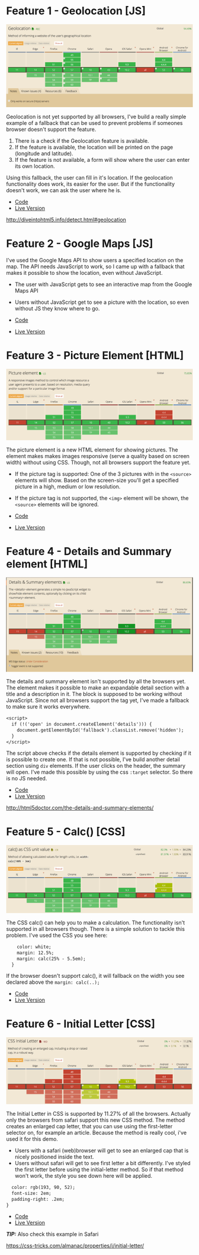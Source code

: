 # Feature 1 - Geolocation [JS]

![Geolocation](screenshots/geo.png)

Geolocation is not yet supported by all browsers, I've build a really simple example of a fallback that can be used to prevent problems if someones browser doesn't support the feature.

1. There is a check if the Geolocation feature is available.
2. If the feature is available, the location will be printed on the page (longitude and latitude).
3. If the feature is not available, a form will show where the user can enter its own location.

Using this fallback, the user can fill in it's location. If the geolocation functionality does work, its easier for the user. But if the functionality doesn't work, we can ask the user where he is.

- [Code](https://github.com/camille500/browser-technologies/blob/master/Week2/feature1.html)
- [Live Version](http://camille-sebastien.com/bt/feature1.html)

http://diveintohtml5.info/detect.html#geolocation

# Feature 2 - Google Maps [JS]

I've used the Google Maps API to show users a specified location on the map. The API needs JavaScript to work, so I came up with a fallback that makes it possible to show the location, even without JavaScript.

- The user with JavaScript gets to see an interactive map from the Google Maps API
- Users without JavaScript get to see a picture with the location, so even without JS they know where to go.

- [Code](https://github.com/camille500/browser-technologies/blob/master/Week2/feature2.html)
- [Live Version](http://camille-sebastien.com/bt/feature2.html)

# Feature 3 - Picture Element [HTML]

![Picture](screenshots/picture.png)

The picture element is a new HTML element for showing pictures. The element makes makes images responsive (serve a quality based on screen width) without using CSS. Though, not all browsers support the feature yet.

- If the picture tag is supported: One of the 3 pictures with in the ```<source>``` elements will show. Based on the screen-size you'll get a specified picture in a high, medium or low resolution.
- If the picture tag is not supported, the ```<img>``` element will be shown, the ```<source>``` elements will be ignored.

- [Code](https://github.com/camille500/browser-technologies/blob/master/Week2/feature3.html)
- [Live Version](http://camille-sebastien.com/bt/feature3.html)

# Feature 4 - Details and Summary element [HTML]

![Details](screenshots/details.png)

The details and summary element isn't supported by all the browsers yet. The element makes it possible to make an expandable detail section with a title and a description in it. The block is supposed to be working without JavaScript. Since not all browsers support the tag yet, I've made a fallback to make sure it works everywhere.

```
<script>
  if (!('open' in document.createElement('details'))) {
    document.getElementById('fallback').classList.remove('hidden');
  }
</script>
```

The script above checks if the details element is supported by checking if it is possible to create one. If that is not possible, I've build another detail section using ```div``` elements. If the user clicks on the header, the summary will open. I've made this possible by using the css ```:target``` selector. So there is no JS needed.

- [Code](https://github.com/camille500/browser-technologies/blob/master/Week2/feature4.html)
- [Live Version](http://camille-sebastien.com/bt/feature4.html)

http://html5doctor.com/the-details-and-summary-elements/

# Feature 5 - Calc() [CSS]

![Calc](screenshots/calc.png)

The CSS calc() can help you to make a calculation. The functionality isn't supported in all browsers though. There is a simple solution to tackle this problem. I've used the CSS you see here:

```  h1 {
    color: white;
    margin: 12.5%;
    margin: calc(25% - 5.5em);
  }
```

If the browser doesn't support calc(), it will fallback on the width you see declared above the ```margin: calc(..);```

- [Code](https://github.com/camille500/browser-technologies/blob/master/Week2/feature5.html)
- [Live Version](http://camille-sebastien.com/bt/feature5.html)

# Feature 6 - Initial Letter [CSS]

![Initial Letter](screenshots/initial-letter.png)

The Initial Letter in CSS is supported by 11.27% of all the browsers. Actually only the browsers from safari support this new CSS method. The method creates an enlarged cap letter, that you can use using the first-letter selector on, for example an article. Because the method is really cool, i've used it for this demo.

- Users with a safari (web)browser will get to see an enlarged cap that is nicely positioned inside the text.
- Users without safari will get to see first letter a bit differently. I've styled the first letter before using the initial-letter method. So if that method won't work, the style you see down here will be applied.

```.first-letter {
  color: rgb(193, 90, 52);
  font-size: 2em;
  padding-right: .2em;
}
```

- [Code](https://github.com/camille500/browser-technologies/blob/master/Week2/feature6.html)
- [Live Version](http://camille-sebastien.com/bt/feature6.html)

***TIP:*** Also check this example in Safari

https://css-tricks.com/almanac/properties/i/initial-letter/
